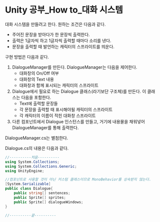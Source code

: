 # Unity 공부\_How to\_대화 시스템

대화 시스템을 만들려고 한다. 원하는 조건은 다음과 같다.

* 주어진 문장을 받아다가 한 문장씩 출력한다.
* 출력은 1글자씩 하고 1글자씩 출력할 때마다 소리를 낸다.
* 문장을 출력할 때 발언하는 캐릭터의 스프라이트를 띄운다.

구현 방법은 다음과 같다. 

1. DialogueManager를 만든다. DialogueManager는 다음을 제어한다.
   * 대화창의 On/Off 여부
   * 대화창의 Text 내용
   * 대화창과 함께 표시되는 캐릭터의 스프라이트
2. Dialogue에서 필요로 하는 Dialogue 클래스(라기보단 구조체)를 만든다. 이 클래스는 다음을 포함한다.
   * Text에 출력할 문장들
   * 각 문장을 출력할 때 표시해야될 캐릭터의 스프라이트
   * 각 캐릭터의 이름이 적힌 대화창 스프라이트
3. 다른 컴포넌트에서 Dialogue 인스턴스를 만들고, 거기에 내용물을 채워넣어 DialogueManager를 통해 출력한다. 



DialogueManager.cs는 별첨한다.



Dialogue.cs의 내용은 다음과 같다.

```c#
//----------처음----------
using System.Collections;
using System.Collections.Generic;
using UnityEngine;

//컴포넌트로 사용할 것이 아닌 커스텀 클래스이므로 MonoBehavior를 상속받지 않는다.
[System.Serializable]
public class Dialogue{
    public string[] sentences;
    public Sprite[] sprites;
    public Sprite[] dialogueWindows;
}

//----------끝----------
```

